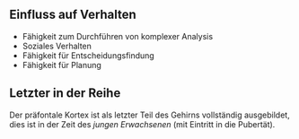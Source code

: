 ## Einfluss auf Verhalten
- Fähigkeit zum Durchführen von komplexer Analysis
- Soziales Verhalten
- Fähigkeit für Entscheidungsfindung
- Fähigkeit für Planung

## Letzter in der Reihe
Der präfontale Kortex ist als letzter Teil des Gehirns vollständig ausgebildet, dies ist in der Zeit des *jungen Erwachsenen* (mit Eintritt in die Pubertät).